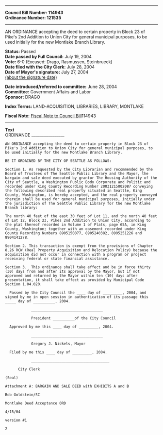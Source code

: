 * * * * *  
  
**Council Bill Number: [](#h0)[](#h2)114943**   
**Ordinance Number: 121535**  
  
* * * * *  
  
AN ORDINANCE accepting the deed to certain property in Block 23 of Pike's 2nd Addition to Union City for general municipal purposes, to be used initially for the new Montlake Branch Library.  
  
**Status:** Passed   
**Date passed by Full Council:** July 19, 2004   
**Vote:** 6-0 (Excused: Drago, Rasmussen, Steinbrueck)   
**Date filed with the City Clerk:** July 28, 2004   
**Date of Mayor's signature:** July 27, 2004   
[(about the signature date)](/~public/approvaldate.htm)   
  
  
**Date introduced/referred to committee:** June 28, 2004   
**Committee:** Government Affairs and Labor   
**Sponsor:** DRAGO   
  
**Index Terms:** LAND-ACQUISITION, LIBRARIES, LIBRARY, MONTLAKE  
  
**Fiscal Note:** [Fiscal Note to Council Bill](http://clerk.seattle.gov/~public/fnote/114943.htm)[](#h1)[](#h3)114943  
  
* * * * *  
  
**Text**  
    ORDINANCE _________________  
  
    AN ORDINANCE accepting the deed to certain property in Block 23 of  
    Pike's 2nd Addition to Union City for general municipal purposes, to  
    be used initially for the new Montlake Branch Library.  
  
    BE IT ORDAINED BY THE CITY OF SEATTLE AS FOLLOWS:  
  
    Section 1. As requested by the City Librarian and recommended by the  
    Board of Trustees of The Seattle Public Library and the Mayor, the  
    bargain and sale deed executed by grantor The Housing Authority of the  
    City of Seattle, a Washington Public Body Corporate and Politic and  
    recorded under King County Recording Number 20031215002087 conveying  
    the following described real property situated in Seattle, King  
    County, Washington, is hereby accepted, and the real property conveyed  
    therein shall be used for general municipal purposes, initially under  
    the jurisdiction of The Seattle Public Library for the new Montlake  
    Branch library:  
  
    The north 40 feet of the east 30 feet of Lot 11, and the north 40 feet  
    of Lot 12, Block 23, Pikes 2nd Addition to Union City, according to  
    the plat thereof recorded in Volume 1 of Plats, page 65A, in King  
    County, Washington; together with an easement recorded under King  
    County Recording Numbers 8905150877, 8905240382, 8905251226 and  
    8904141278.  
  
    Section 2. This transaction is exempt from the provisions of Chapter  
    8.26 RCW (Real Property Acquisition and Relocation Policy) because the  
    acquisition did not occur in connection with a program or project  
    receiving federal or state financial assistance.  
  
    Section 3.  This ordinance shall take effect and be in force thirty  
    (30) days from and after its approval by the Mayor, but if not  
    approved and returned by the Mayor within ten (10) days after  
    presentation, it shall take effect as provided by Municipal Code  
    Section 1.04.020.  
  
      Passed by the City Council the ____ day of _________, 2004, and  
    signed by me in open session in authentication of its passage this  
    _____ day of __________, 2004.  
  
                _________________________________  
  
                President __________of the City Council  
  
      Approved by me this ____ day of _________, 2004.  
  
                _________________________________  
  
                Gregory J. Nickels, Mayor  
  
      Filed by me this ____ day of _________, 2004.  
  
                ____________________________________  
  
          City Clerk  
  
    (Seal)  
  
    Attachment A: BARGAIN AND SALE DEED with EXHIBITS A and B  
  
    Bob Goldstein/SC  
  
    Montlake Deed Acceptance ORD  
  
    4/15/04  
  
    version #1  
  
    2  
